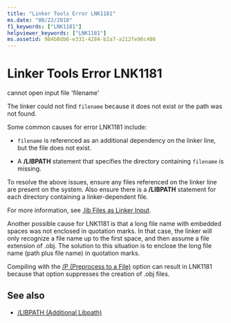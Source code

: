 ```yaml
---
title: "Linker Tools Error LNK1181"
ms.date: "08/22/2018"
f1_keywords: ["LNK1181"]
helpviewer_keywords: ["LNK1181"]
ms.assetid: 984b0db6-e331-4284-b2a7-a212fe96c486
---
```

# Linker Tools Error LNK1181

cannot open input file 'filename'

The linker could not find `filename` because it does not exist or the path was not found.

Some common causes for error LNK1181 include:

- `filename` is referenced as an additional dependency on the linker line, but the file does not exist.

- A **/LIBPATH** statement that specifies the directory containing `filename` is missing.

To resolve the above issues, ensure any files referenced on the linker line are present on the system.  Also ensure there is a **/LIBPATH** statement for each directory containing a linker-dependent file.

For more information, see [.lib Files as Linker Input](../../build/reference/dot-lib-files-as-linker-input.md).

Another possible cause for LNK1181 is that a long file name with embedded spaces was not enclosed in quotation marks.  In that case, the linker will only recognize a file name up to the first space, and then assume a file extension of .obj.  The solution to this situation is to enclose the long file name (path plus file name) in quotation marks.

Compiling with the [/P (Preprocess to a File)](../../build/reference/p-preprocess-to-a-file.md) option can result in LNK1181 because that option suppresses the creation of .obj files.

## See also

- [/LIBPATH (Additional Libpath)](../../build/reference/libpath-additional-libpath.md)
